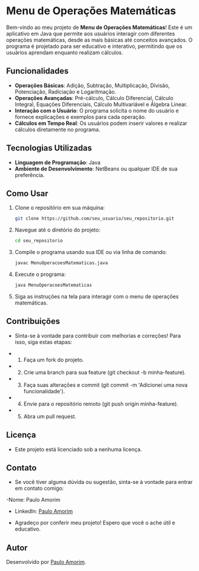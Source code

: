 # Menu de Operações Matemáticas

Bem-vindo ao meu projeto de **Menu de Operações Matemáticas**! Este é um aplicativo em Java que permite aos usuários interagir com diferentes operações matemáticas, desde as mais básicas até conceitos avançados. O programa é projetado para ser educativo e interativo, permitindo que os usuários aprendam enquanto realizam cálculos.

## Funcionalidades

- **Operações Básicas**: Adição, Subtração, Multiplicação, Divisão, Potenciação, Radiciação e Logaritmação.
- **Operações Avançadas**: Pré-cálculo, Cálculo Diferencial, Cálculo Integral, Equações Diferenciais, Cálculo Multivariável e Álgebra Linear.
- **Interação com o Usuário**: O programa solicita o nome do usuário e fornece explicações e exemplos para cada operação.
- **Cálculos em Tempo Real**: Os usuários podem inserir valores e realizar cálculos diretamente no programa.

## Tecnologias Utilizadas

- **Linguagem de Programação**: Java
- **Ambiente de Desenvolvimento**: NetBeans ou qualquer IDE de sua preferência.

## Como Usar

1. Clone o repositório em sua máquina:
   ```bash
   git clone https://github.com/seu_usuario/seu_repositorio.git
2. Navegue até o diretório do projeto:
   ```bash
   cd seu_repositorio
   
3. Compile o programa usando sua IDE ou via linha de comando:
   ```bash
   javac MenuOperacoesMatematicas.java
   
4. Execute o programa:
   ```bash
   java MenuOperacoesMatematicas

5. Siga as instruções na tela para interagir com o menu de operações matemáticas.

## Contribuições
- Sinta-se à vontade para contribuir com melhorias e correções! Para isso, siga estas etapas:

- 1. Faça um fork do projeto.
- 2. Crie uma branch para sua feature (git checkout -b minha-feature).
- 3. Faça suas alterações e commit (git commit -m 'Adicionei uma nova funcionalidade').
- 4. Envie para o repositório remoto (git push origin minha-feature).
- 5. Abra um pull request.
 
## Licença
- Este projeto está licenciado sob a nenhuma licença.

## Contato
- Se você tiver alguma dúvida ou sugestão, sinta-se à vontade para entrar em contato comigo:

-Nome: Paulo Amorim
- LinkedIn: [Paulo Amorim](https://www.linkedin.com/in/paulo-amorim88/)

- Agradeço por conferir meu projeto! Espero que você o ache útil e educativo.

## Autor
Desenvolvido por [Paulo Amorim](https://github.com/Paulo88).

